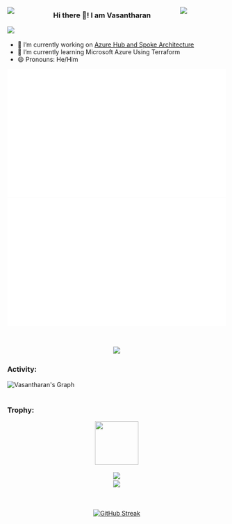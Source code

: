 <img align="left" src="https://user-images.githubusercontent.com/65187002/144930161-2f783401-8d27-4fdf-a2f7-cc0ba32f1f1f.gif" width="21%" style="display:inline;"><img align="right" src="https://user-images.githubusercontent.com/65187002/144930161-2f783401-8d27-4fdf-a2f7-cc0ba32f1f1f.gif" width="21%" style="display:inline;">
### Hi there 👋! I am Vasantharan 

![](https://komarev.com/ghpvc/?username=vasantharan&color=blue)
- 🔭 I’m currently working on [Azure Hub and Spoke Architecture](https://github.com/vasantharan/Azure-Hub-and-Spoke-Architecture-Using-Terraform.git)
- 🌱 I’m currently learning Microsoft Azure Using Terraform 
- 😄 Pronouns: He/Him

<p align="center">
  <img src="https://github.com/vasantharan/github-stats/blob/master/generated/overview.svg">
  <img src="https://github.com/vasantharan/github-stats/blob/master/generated/languages.svg">
</p>

<br>

<p align="center">
  <img src="https://leetcard.jacoblin.cool/vasantharan?ext=heatmap">
</p>

<h3 align="left">Activity:</h3>

![Vasantharan's Graph](https://github-readme-activity-graph.vercel.app/graph?username=vasantharan&custom_title=Vasantharan's%20GitHub%20Activity%20Graph&bg_color=0D1117&color=7F3FBF&line=7F3FBF&point=7F3FBF&area_color=FFFFFF&title_color=FFFFFF&area=true)
<br><br>

<h3 align="left">Trophy:</h3>

<p align="center">
<img src="https://media.tenor.com/0ENB5HuTH0gAAAAi/trophy-beker.gif"  width="100px" height="100px"></p>
  
<div align="center">
<img src="https://github-profile-trophy.vercel.app/?username=vasantharan&theme=matrix&no-bg=true&no-frame=true&row=1&column=4&title=Commits,PullRequest,Reviews">
 </div>
<div align="center">
<img src="https://github-profile-trophy.vercel.app/?username=vasantharan&theme=matrix&no-bg=true&no-frame=true&row=1&column=4&title=Repositories,Stars,Followers">
 </div>
 <br><br>

<div align="center">
 
[![GitHub Streak](https://streak-stats.demolab.com/?user=vasantharan)](https://git.io/streak-stats)

</div>

<!--
**vasantharan/vasantharan** is a ✨ _special_ ✨ repository because its `README.md` (this file) appears on your GitHub profile.

Here are some ideas to get you started:

- 🔭 I’m currently working on ...
- 🌱 I’m currently learning ...
- 👯 I’m looking to collaborate on ...
- 🤔 I’m looking for help with ...
- 💬 Ask me about ...
- 📫 How to reach me: ...
- 😄 Pronouns: ...
- ⚡ Fun fact: ...
-->
